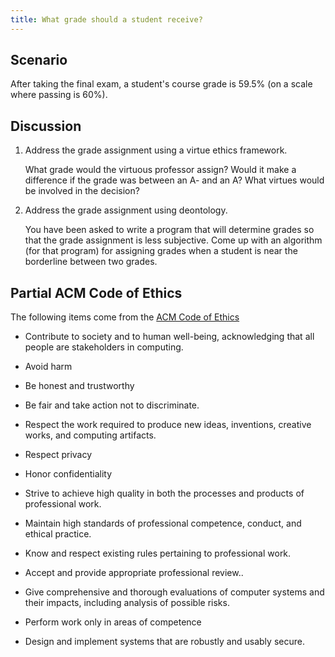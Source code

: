```yaml
---
title: What grade should a student receive?
---
```


## Scenario 

After taking the final exam, a student's course grade is
59.5% (on a scale where passing is 60%).

## Discussion

1. Address the grade assignment using a virtue ethics framework.

    What grade would the virtuous professor assign? Would it make a
difference if the grade was between an A- and an A? What virtues would
be involved in the decision?

2. Address the grade assignment using deontology.

    You have been asked to write a program that will determine grades so
that the grade assignment is less subjective. Come up with an algorithm
(for that program) for assigning grades when a student is near the 
borderline between two grades.

## Partial ACM Code of Ethics

The following items come from the 
[ACM Code of Ethics](https://www.acm.org/code-of-ethics)

-   Contribute to society and to human well-being, acknowledging that
    all people are stakeholders in computing.

-   Avoid harm

-   Be honest and trustworthy

-   Be fair and take action not to discriminate.

-   Respect the work required to produce new ideas, inventions, creative
    works, and computing artifacts.

-   Respect privacy

-   Honor confidentiality

-   Strive to achieve high quality in both the processes and products of
    professional work.

-   Maintain high standards of professional competence, conduct, and
    ethical practice.

-   Know and respect existing rules pertaining to professional work.

-   Accept and provide appropriate professional review..

-   Give comprehensive and thorough evaluations of computer systems and
    their impacts, including analysis of possible risks.

-   Perform work only in areas of competence

-   Design and implement systems that are robustly and usably secure.
